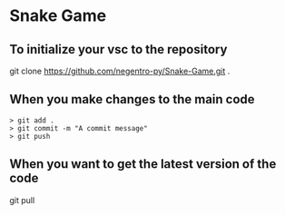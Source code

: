 # Snake Game
## To initialize your vsc to the repository
git clone https://github.com/negentro-py/Snake-Game.git .

## When you make changes to the main code
```
> git add .
> git commit -m "A commit message"
> git push 
```

## When you want to get the latest version of the code
git pull